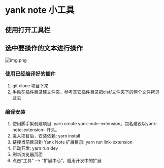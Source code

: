 # yank note 小工具

## 使用打开工具栏

## 选中要操作的文本进行操作
![img.png](https://raw.githubusercontent.com/andrew-asa/yank-note-extension-tools/master/resource/img.png)

### 使用已经编译好的插件
1. git clone 项目下来
2. 手动在插件目录建文件夹，参考其它插件目录把dist/文件夹下的两个文件拷贝过去


### 编译安装
1. 使用脚手架创建项目: yarn create yank-note-extension。包名建议以yank-note-extension- 开头。
2. 进入项目后，安装依赖: yarn install
3. 链接当前目录到 Yank Note 扩展目录: yarn run link-extension
4. 启动开发: yarn run dev
5. 刷新浏览器页面
6. 点击“工具” --> “扩展中心”，启用开发中的扩展
